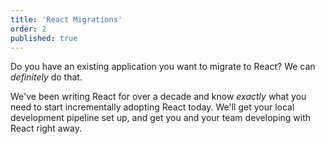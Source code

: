 ```yaml
---
title: 'React Migrations'
order: 2
published: true
---
```


Do you have an existing application you want to migrate to React? We can _definitely_ do that.

We've been writing React for over a decade and know _exactly_ what you need to start incrementally adopting React today. We'll get your local development pipeline set up, and get you and your team developing with React right away.
